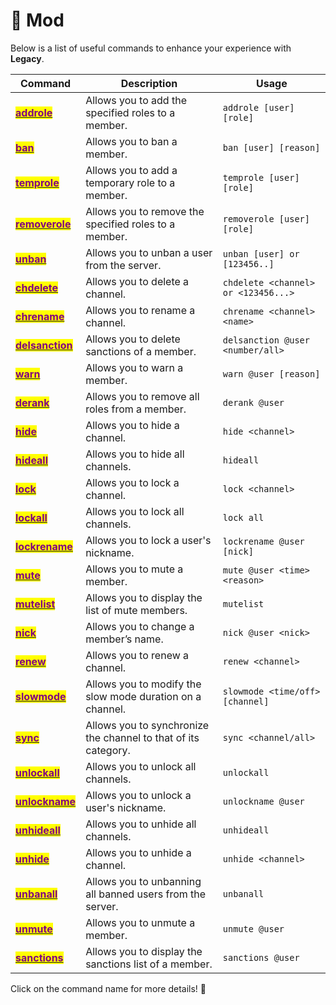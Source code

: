 # 🔨 Mod

Below is a list of useful commands to enhance your experience with **Legacy**.

| Command                                                                     | Description                                                    | Usage                               |
| --------------------------------------------------------------------------- | -------------------------------------------------------------- | ----------------------------------- |
| [<mark style="color:purple;">**addrole**</mark>](ticket-settings.md)        | Allows you to add the specified roles to a member.             | `addrole [user] [role]`             |
| [<mark style="color:purple;">**ban**</mark>](ticket-settings-4.md)          | Allows you to ban a member.                                    | `ban [user] [reason]`               |
| [<mark style="color:purple;">**temprole**</mark>](ticket-settings-1.md)     | Allows you to add a temporary role to a member.                | `temprole [user] [role]`            |
| [<mark style="color:purple;">**removerole**</mark>](ticket-settings-2.md)   | Allows you to remove the specified roles to a member.          | `removerole [user] [role]`          |
| [<mark style="color:purple;">**unban**</mark>](ticket-settings-9.md)        | Allows you to unban a user from the server.                    | `unban [user] or [123456..]`        |
| [<mark style="color:purple;">**chdelete**</mark>](ticket-settings-14.md)    | Allows you to delete a channel.                                | `chdelete <channel> or <123456...>` |
| [<mark style="color:purple;">**chrename**</mark>](ticket-settings-15.md)    | Allows you to rename a channel.                                | `chrename <channel> <name>`         |
| [<mark style="color:purple;">**delsanction**</mark>](ticket-settings-12.md) | Allows you to delete sanctions of a member.                    | `delsanction @user <number/all>`    |
| [<mark style="color:purple;">**warn**</mark>](ticket-settings-5.md)         | Allows you to warn a member.                                   | `warn @user [reason]`               |
| [<mark style="color:purple;">**derank**</mark>](ticket-settings-3.md)       | Allows you to remove all roles from a member.                  | `derank @user`                      |
| [<mark style="color:purple;">**hide**</mark>](ticket-settings-16.md)        | Allows you to hide a channel.                                  | `hide <channel>`                    |
| [<mark style="color:purple;">**hideall**</mark>](ticket-settings-18.md)     | Allows you to hide all channels.                               | `hideall`                           |
| [<mark style="color:purple;">**lock**</mark>](ticket-settings-20.md)        | Allows you to lock a channel.                                  | `lock <channel>`                    |
| [<mark style="color:purple;">**lockall**</mark>](ticket-settings-24.md)     | Allows you to lock all channels.                               | `lock all`                          |
| [<mark style="color:purple;">**lockrename**</mark>](ticket-settings-25.md)  | Allows you to lock a user's nickname.                          | `lockrename @user [nick]`           |
| [<mark style="color:purple;">**mute**</mark>](ticket-settings-6.md)         | Allows you to mute a member.                                   | `mute @user <time> <reason>`        |
| [<mark style="color:purple;">**mutelist**</mark>](ticket-settings-7.md)     | Allows you to display the list of mute members.                | `mutelist`                          |
| [<mark style="color:purple;">**nick**</mark>](ticket-settings-26.md)        | Allows you to change a member’s name.                          | `nick @user <nick>`                 |
| [<mark style="color:purple;">**renew**</mark>](ticket-settings-27.md)       | Allows you to renew a channel.                                 | `renew <channel>`                   |
| [<mark style="color:purple;">**slowmode**</mark>](ticket-settings-28.md)    | Allows you to modify the slow mode duration on a channel.      | `slowmode <time/off> [channel]`     |
| [<mark style="color:purple;">**sync**</mark>](ticket-settings-29.md)        | Allows you to synchronize the channel to that of its category. | `sync <channel/all>`                |
| [<mark style="color:purple;">**unlockall**</mark>](ticket-settings-22.md)   | Allows you to unlock all channels.                             | `unlockall`                         |
| [<mark style="color:purple;">**unlockname**</mark>](ticket-settings-23.md)  | Allows you to unlock a user's nickname.                        | `unlockname @user`                  |
| [<mark style="color:purple;">**unhideall**</mark>](ticket-settings-19.md)   | Allows you to unhide all channels.                             | `unhideall`                         |
| [<mark style="color:purple;">**unhide**</mark>](ticket-settings-17.md)      | Allows you to unhide a channel.                                | `unhide <channel>`                  |
| [<mark style="color:purple;">**unbanall**</mark>](ticket-settings-11.md)    | Allows you to unbanning all banned users from the server.      | `unbanall`                          |
| [<mark style="color:purple;">**unmute**</mark>](ticket-settings-10.md)      | Allows you to unmute a member.                                 | `unmute @user`                      |
| [<mark style="color:purple;">**sanctions**</mark>](ticket-settings-13.md)   | Allows you to display the sanctions list of a member.          | `sanctions @user`                   |

Click on the command name for more details! 🚀
